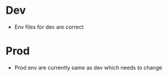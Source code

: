 # Dev
* Env files for dev are correct

# Prod 
* Prod env are currently same as dev which needs to change


